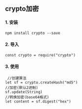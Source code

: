 ## crypto加密

#### 1.	安装

```
npm install crypto --save
```

#### 2.	导入

```
const crypto = require("crypto")
```

#### 3.	使用

```
 //创建算法   
let sf = crypto.createHash("md5")
//加密(默认2进制)
sf.update(String)
//转换加密(base64格式)
let content = sf.digest("hex")
```

